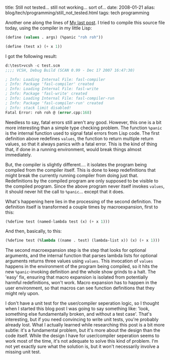 title: Still not tested... still not working... sort of...
date: 2008-01-21
alias: blog/tech/programming/still_not_tested.html
tags: tech programming

Another one along the lines of <a 
href="http://www.mschaef.com/blog/tech/programming/not_tested_not_working.html">My 
last post</a>. I tried to compile this source file today, using the 
compiler in my little Lisp:

```lisp
(define (values . args) (%panic "roh roh"))

(define (test x) (+ x 1))
```

I got the following result:

```lisp
d:\test>vcsh -c test.scm
;;;; VCSH, Debug Build (SCAN 0.99 - Dec 17 2007 16:47:30)

; Info: Loading Internal File: fasl-compiler
; Info: Package 'fasl-compiler' created
; Info: Loading Internal File: fasl-write
; Info: Package 'fasl-write' created
; Info: Loading Internal File: fasl-compiler-run
; Info: Package 'fasl-compiler-run' created
; Info: stack limit disabled!
Fatal Error: roh roh @ (error.cpp:168)
```

Needless to say, fatal errors still aren't any good. However, this one is 
a bit more interesting than a simple type checking problem. The function 
`%panic` is the internal function used to signal fatal errors from 
Lisp code. The first definition above redefines `values`, the 
function to return multiple return values, so that it always panics with a 
fatal error. This is the kind of thing that, if done in a running 
environment, would break things almost immediately.

But, the compiler is slightly different.... it isolates the program being 
compiled from the compiler itself. This is done to keep redefinitions that 
might break the currently running compiler from doing just that. 
Redefinitions by the compiled program are only supposed to be visible to 
the compiled program. Since the above program never itself invokes 
`values`, it should never hit the call to `%panic`... except 
that it does.

What's happening here lies in the processing of the second definition. The 
definition itself is transformed a couple times by macroexpansion, first 
to this:

```lisp
(%define test (named-lambda test (x) (+ x 1)))
```

And then, basically, to this:

```lisp
(%define test (%lambda ((name . test) (lambda-list x)) (x) (+ x 1)))
```

The second macroexpansion step is the step that looks for optional 
arguments, and the internal function that parses lambda lists for optional 
arguments returns three values using `values`. This invocation of 
`values` happens in the environment of the program being compiled, 
so it hits the new `%panic`-invoking definition and the whole show 
grinds to a halt. The 'easy' fix, ensuring that macro expansion is 
isolated from potentially harmful redefinitions, won't work. Macro 
expansion has to happen in the user environment, so that macros can see 
function definitions that they might rely upon.

I don't have a unit test for the user/compiler seperation logic, so I 
thought when I started this blog post I was going to say something like: 
'look, something else fundamentally broken, and without a test case'. 
That's interesting, but if you need convincing to write unit tests, you're 
probably already lost. What I actually learned while researching this post 
is a bit more subtle: it's a fundamental problem, but it's more about the 
design than the code itself.  While the design I have for user/compiler 
seperation seems to work most of the time, it's not adequate to solve this 
kind of problem. I'm not yet exactly sure what the solution is, but it 
won't necessarily involve a missing unit test.
